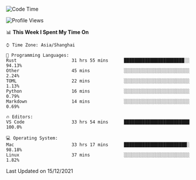 <!--START_SECTION:waka-->
![Code Time](http://img.shields.io/badge/Code%20Time-804%20hrs%2026%20mins-blue)

![Profile Views](http://img.shields.io/badge/Profile%20Views-6-blue)

📊 **This Week I Spent My Time On** 

```text
⌚︎ Time Zone: Asia/Shanghai

💬 Programming Languages: 
Rust                     31 hrs 55 mins      ███████████████████████░░   94.13% 
Other                    45 mins             ░░░░░░░░░░░░░░░░░░░░░░░░░   2.24% 
TOML                     22 mins             ░░░░░░░░░░░░░░░░░░░░░░░░░   1.13% 
Python                   16 mins             ░░░░░░░░░░░░░░░░░░░░░░░░░   0.79% 
Markdown                 14 mins             ░░░░░░░░░░░░░░░░░░░░░░░░░   0.69%

🔥 Editors: 
VS Code                  33 hrs 54 mins      █████████████████████████   100.0%

💻 Operating System: 
Mac                      33 hrs 17 mins      ████████████████████████░   98.18% 
Linux                    37 mins             ░░░░░░░░░░░░░░░░░░░░░░░░░   1.82%

```


 Last Updated on 15/12/2021
<!--END_SECTION:waka-->
